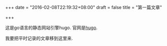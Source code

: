 +++
date = "2016-02-08T22:19:32+08:00"
draft = false
title = "第一篇文章"

+++

这是go语言的静态网站引擎hugo. 官网是[hugo](http://gohugo.io).

我要把平时记录的文章移到这里来.